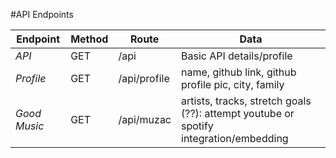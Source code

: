 #API Endpoints


Endpoint | Method | Route | Data
--- | --- | --- | ---
*API* | GET | /api | Basic API details/profile
*Profile* | GET | /api/profile | name, github link, github profile pic, city, family
*Good Music* | GET | /api/muzac | artists, tracks, stretch goals (??): attempt youtube or spotify integration/embedding